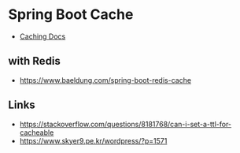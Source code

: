 # Spring Boot Cache

- [Caching Docs](https://docs.spring.io/spring-boot/docs/2.1.6.RELEASE/reference/html/boot-features-caching.html)

## with Redis

- https://www.baeldung.com/spring-boot-redis-cache

## Links

- https://stackoverflow.com/questions/8181768/can-i-set-a-ttl-for-cacheable
- https://www.skyer9.pe.kr/wordpress/?p=1571
